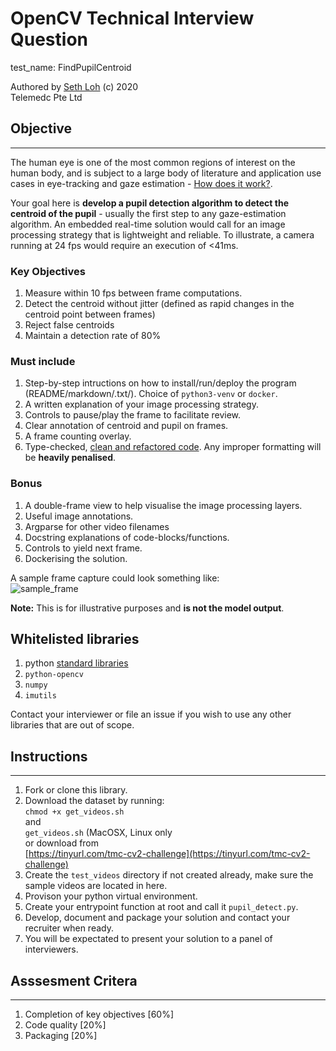 # OpenCV Technical Interview Question

test_name: FindPupilCentroid

Authored by [Seth Loh](https://github.com/lackdaz) (c) 2020  
Telemedc Pte Ltd

## Objective

---
The human eye is one of the most common regions of interest on the human body, and is subject to a large body of literature and application use cases in eye-tracking and gaze estimation - [How does it work?](https://imotions.com/blog/eye-tracking-work/).

Your goal here is **develop a pupil detection algorithm to detect the centroid of the pupil** - usually the first step to any gaze-estimation algorithm. An embedded real-time solution would call for an image processing strategy that is lightweight and reliable. To illustrate, a camera running at 24 fps would require an execution of <41ms.

### Key Objectives  

1. Measure within 10 fps between frame computations.
1. Detect the centroid without jitter (defined as rapid changes in the centroid point between frames)  
1. Reject false centroids
1. Maintain a detection rate of 80%

### Must include  

1. Step-by-step intructions on how to install/run/deploy the program (README/markdown/.txt/). Choice of `python3-venv` or `docker`.
1. A written explanation of your image processing strategy.
1. Controls to pause/play the frame to facilitate review.
1. Clear annotation of centroid and pupil on frames.
1. A frame counting overlay.
1. Type-checked, [clean and refactored code](https://refactoring.guru/refactoring/smells). Any improper formatting will be **heavily penalised**.

### Bonus  

1. A double-frame view to help visualise the image processing layers.
1. Useful image annotations.
1. Argparse for other video filenames
1. Docstring explanations of code-blocks/functions.
1. Controls to yield next frame.
1. Dockerising the solution.

A sample frame capture could look something like:  
![sample_frame](https://github.com/lackdaz/find_pupil_centroid/blob/dev/assets/sample_frame.png)

**Note:** This is for illustrative purposes and **is not the model output**.

## Whitelisted libraries

1. python [standard libraries](https://docs.python.org/3/library/)
1. `python-opencv`
1. `numpy`
1. `imutils`

Contact your interviewer or file an issue if you wish to use any other libraries that are out of scope.

## Instructions

---

1. Fork or clone this library.
1. Download the dataset by running:  
`chmod +x get_videos.sh`  
and  
`get_videos.sh`  (MacOSX, Linux only  
or download from  
[https://tinyurl.com/tmc-cv2-challenge](https://tinyurl.com/tmc-cv2-challenge)
1. Create the `test_videos` directory if not created already, make sure the sample videos are located in here.
1. Provison your python virtual environment.
1. Create your entrypoint function at root and call it `pupil_detect.py`.
1. Develop, document and package your solution and contact your recruiter when ready.
1. You will be expectated to present your solution to a panel of interviewers.

## Asssesment Critera

---

1. Completion of key objectives [60%]
1. Code quality [20%]
1. Packaging [20%]
